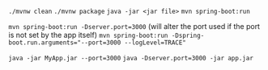 `./mvnw clean`
`./mvnw package`
`java -jar <jar file>`
`mvn spring-boot:run`

`mvn spring-boot:run -Dserver.port=3000` (will alter the port used if the port is not set by the app itself)
`mvn spring-boot:run -Dspring-boot.run.arguments="--port=3000 --logLevel=TRACE"`


`java -jar MyApp.jar --port=3000`
`java -Dserver.port=3000 -jar app.jar`
